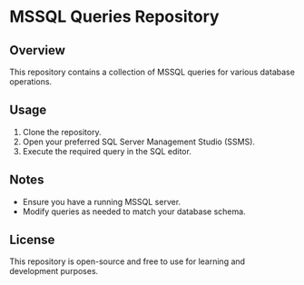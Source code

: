 # MSSQL Queries Repository

## Overview
This repository contains a collection of MSSQL queries for various database operations.

## Usage
1. Clone the repository.
2. Open your preferred SQL Server Management Studio (SSMS).
3. Execute the required query in the SQL editor.

## Notes
- Ensure you have a running MSSQL server.
- Modify queries as needed to match your database schema.

## License
This repository is open-source and free to use for learning and development purposes.
